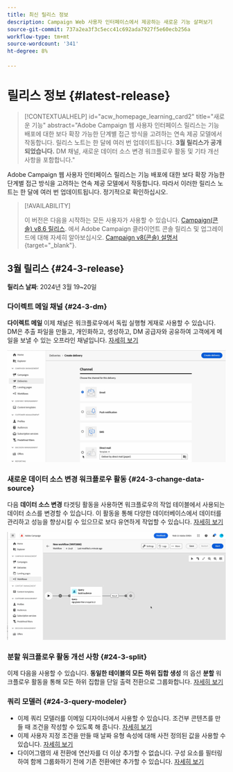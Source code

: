```yaml
---
title: 최신 릴리스 정보
description: Campaign Web 사용자 인터페이스에서 제공하는 새로운 기능 살펴보기
source-git-commit: 737a2ea3f3c5ecc41c692ada7927f5e60ecb256a
workflow-type: tm+mt
source-wordcount: '341'
ht-degree: 8%

---
```


# 릴리스 정보 {#latest-release}


>[!CONTEXTUALHELP]
>id="acw_homepage_learning_card2"
>title="새로운 기능"
>abstract="Adobe Campaign 웹 사용자 인터페이스 릴리스는 기능 배포에 대한 보다 확장 가능한 단계별 접근 방식을 고려하는 연속 제공 모델에서 작동합니다. 릴리스 노트는 한 달에 여러 번 업데이트됩니다. **3월 릴리스가 공개되었습니다.** DM 채널, 새로운 데이터 소스 변경 워크플로우 활동 및 기타 개선 사항을 포함합니다."


<!--Last update: **March 19, 2024**-->

Adobe Campaign 웹 사용자 인터페이스 릴리스는 기능 배포에 대한 보다 확장 가능한 단계별 접근 방식을 고려하는 연속 제공 모델에서 작동합니다. 따라서 이러한 릴리스 노트는 한 달에 여러 번 업데이트됩니다. 정기적으로 확인하십시오.

>[!AVAILABILITY]
>
>이 버전은 다음을 시작하는 모든 사용자가 사용할 수 있습니다. [Campaign(콘솔) v8.6 릴리스](https://experienceleague.adobe.com/docs/campaign/campaign-v8/releases/release-notes.html?lang=ko). 에서 Adobe Campaign 클라이언트 콘솔 릴리스 및 업그레이드에 대해 자세히 알아보십시오. [Campaign v8(콘솔) 설명서](https://experienceleague.adobe.com/docs/campaign/campaign-v8/releases/upgrades.html?lang=ko){target="_blank"}.

## 3월 릴리스 {#24-3-release}

**릴리스 날짜**: 2024년 3월 19~20일

### 다이렉트 메일 채널 {#24-3-dm}

**다이렉트 메일** 이제 채널은 워크플로우에서 독립 실행형 게재로 사용할 수 있습니다. DM은 추출 파일을 만들고, 개인화하고, 생성하고, DM 공급자와 공유하여 고객에게 메일을 보낼 수 있는 오프라인 채널입니다. [자세히 보기](../direct-mail/gs-direct-mail.md)

![](../assets/do-not-localize/direct-mail.gif)

### 새로운 데이터 소스 변경 워크플로우 활동 {#24-3-change-data-source}

다음 **데이터 소스 변경** 타겟팅 활동을 사용하면 워크플로우의 작업 테이블에서 사용되는 데이터 소스를 변경할 수 있습니다. 이 활동을 통해 다양한 데이터베이스에서 데이터를 관리하고 성능을 향상시킬 수 있으므로 보다 유연하게 작업할 수 있습니다. [자세히 보기](../workflows/activities/change-data-source.md)

![](../assets/do-not-localize/change-data-source.gif)

### 분할 워크플로우 활동 개선 사항 {#24-3-split}

이제 다음을 사용할 수 있습니다. **동일한 테이블의 모든 하위 집합 생성** 의 옵션 **분할** 워크플로우 활동을 통해 모든 하위 집합을 단일 출력 전환으로 그룹화합니다. [자세히 보기](../workflows/activities/split.md)

### 쿼리 모델러 {#24-3-query-modeler}

* 이제 쿼리 모델러를 이메일 디자이너에서 사용할 수 있습니다. 조건부 콘텐츠를 만들 때 조건을 작성할 수 있도록 해 줍니다. [자세히 보기](../personalization/conditions.md)
* 이제 사용자 지정 조건을 만들 때 날짜 유형 속성에 대해 사전 정의된 값을 사용할 수 있습니다. [자세히 보기](../query/build-query.md)
* 다이어그램의 새 전환에 연산자를 더 이상 추가할 수 없습니다. 구성 요소를 필터링하여 함께 그룹화하기 전에 기존 전환에만 추가할 수 있습니다. [자세히 보기](../query/build-query.md)

